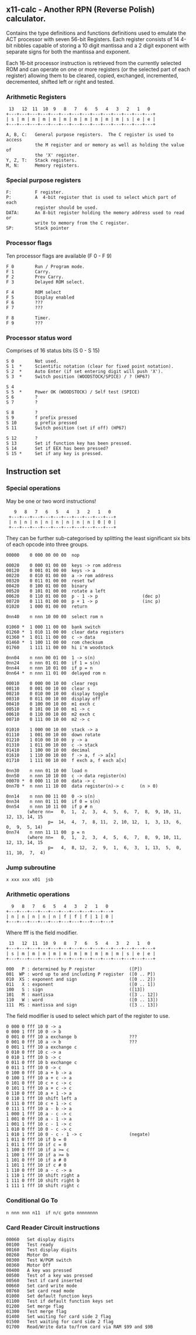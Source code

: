 ## x11-calc - Another RPN (Reverse Polish) calculator.

Contains the type definitions and functions definitions used to emulate the
ACT  processor  with seven 56-bit Registers.  Each register consists  of 14
4-bit nibbles capable of storing a 10 digit mantissa and a 2 digit exponent
with separate signs for both the mantissa and exponent.

Each  16-bit processor instruction is retrieved from the currently selected
ROM and can operate on one or more registers (or the selected part of  each
register) allowing them to  be  cleared, copied,  exchanged,   incremented,
decremented, shifted left or right and tested.

### Arithmetic Registers

     13   12  11  10  9   8   7   6   5   4   3   2   1   0
    +---+---+---+---+---+---+---+---+---+---+---+---+---+---+
    | s | m | m | m | m | m | m | m | m | m | m | s | e | e |
    +---+---+---+---+---+---+---+---+---+---+---+---+---+---+

    A, B, C:   General purpose registers.  The C register is used to access
               the M register and or memory as well as holding the value of
               the 'X' register.
    Y, Z, T:   Stack registers.
    M, N:      Memory registers.

### Special purpose registers

    F:         F register.
    P:         A  4-bit register that is used to select which part of  each
               register should be used.
    DATA:      An 8-bit register holding the memory address used to read or
               write to memory from the C register.
    SP:        Stack pointer

### Processor flags

Ten processor flags are available (F 0 - F 9)

    F 0        Run / Program mode.
    F 1        Carry.
    F 2        Prev Carry.
    F 3        Delayed ROM select.

    F 4        ROM select
    F 5        Display enabled
    F 6        ???
    F 7        ???

    F 8        Timer.
    F 9        ???

### Processor status word

Comprises of 16 status bits (S 0 - S 15)

    S 0        Not used.
    S 1  *     Scientific notation (clear for fixed point notation).
    S 2  *     Auto Enter (if set entering digit will push 'X').
    S 3  *     Switch position (WOODSTOCK/SPICE) / ? (HP67)

    S 4
    S 5  *     Power OK (WOODSTOCK) / Self test (SPICE)
    S 6        ?
    S 7        ?

    S 8        ?
    S 9        f prefix pressed
    S 10       g prefix pressed
    S 11       Switch position (set if off) (HP67)

    S 12       ?
    S 13       Set if function key has been pressed.
    S 14       Set if EEX has been pressed?
    S 15 *     Set if any key is pressed.

## Instruction set

### Special operations

May be one or two word instructions!

       9   8   7   6   5   4   3   2   1   0
     +---+---+---+---+---+---+---+---+---+---+
     | n | n | n | n | n | n | n | n | 0 | 0 |
     +---+---+---+---+---+---+---+---+---+---+

They can be further sub-categorised by splitting the least significant  six
bits of each opcode into three groups.

    00000    0 000 00 00 00  nop

    00020    0 000 01 00 00  keys -> rom address
    00120    0 001 01 00 00  keys -> a
    00220    0 010 01 00 00  a -> rom address
    00320    0 011 01 00 00  reset twf
    00420    0 100 01 00 00  binary
    00520    0 101 01 00 00  rotate a left
    00620    0 110 01 00 00  p - 1 -> p                 (dec p)
    00720    0 111 01 00 00  p + 1 -> p                 (inc p)
    01020    1 000 01 00 00  return

    0nn40    n nnn 10 00 00  select rom n

    01060 *  1 000 11 00 00  bank switch
    01260 *  1 010 11 00 00  clear data registers
    01360 *  1 011 11 00 00  c -> data
    01460 *  1 100 11 00 00  rom checksum
    01760    1 111 11 00 00  hi i'm woodstock

    0nn04    n nnn 00 01 00  1 -> s(n)
    0nn24    n nnn 01 01 00  if 1 = s(n)
    0nn44    n nnn 10 01 00  if p = n
    0nn64 *  n nnn 11 01 00  delayed rom n

    00010    0 000 00 10 00  clear regs
    00110    0 001 00 10 00  clear s
    00210    0 010 00 10 00  display toggle
    00310    0 011 00 10 00  display off
    00410    0 100 00 10 00  m1 exch c
    00510    0 101 00 10 00  m1 -> c
    00610    0 110 00 10 00  m2 exch c
    00710    0 111 00 10 00  m2 -> c

    01010    1 000 00 10 00  stack -> a
    01110    1 001 00 10 00  down rotate
    01210    1 010 00 10 00  y -> a
    01310    1 011 00 10 00  c -> stack
    01410    1 100 00 10 00  decimal
    01610    1 110 00 10 00  f -> a, f -> a[x]
    01710    1 111 00 10 00  f exch a, f exch a[x]

    0nn30    n nnn 01 10 00  load n
    0nn50    n nnn 10 10 00  c -> data register(n)
    00070 *  0 000 11 10 00  data -> c
    0nn70 *  n nnn 11 10 00  data register(n)-> c      (n > 0)

    0nn14    n nnn 00 11 00  0 -> s(n)
    0nn34    n nnn 01 11 00  if 0 = s(n)
    0nn54    n nnn 10 11 00  if p # n
            (where nn=   0,  1,  2,  3,  4,  5,  6,  7,  8,  9, 10, 11, 12, 13, 14, 15
                    p=  14,  4,  7,  8, 11,  2, 10, 12,  1,  3, 13,  6,  0,  9,  5, 14)
    0nn74    n nnn 11 11 00  p = n
            (where nn=   0,  1,  2,  3,  4,  5,  6,  7,  8,  9, 10, 11, 12, 13, 14, 15
                    p=   4,  8, 12,  2,  9,  1,  6,  3,  1, 13,  5,  0, 11, 10,  7,  4)


### Jump subroutine

    x xxx xxx x01  jsb


### Arithmetic operations

      9   8   7   6   5   4   3   2   1   0
    +---+---+---+---+---+---+---+---+---+---+
    | n | n | n | n | n | f | f | f | 1 | 0 |
    +---+---+---+---+---+---+---+---+---+---+

Where fff is the field modifier.

     13   12  11  10  9   8   7   6   5   4   3   2   1   0
    +---+---+---+---+---+---+---+---+---+---+---+---+---+---+
    | s | m | m | m | m | m | m | m | m | m | m | s | e | e |
    +---+---+---+---+---+---+---+---+---+---+---+---+---+---+

    000   P : determined by P register             ([P])
    001  WP : word up to and including P register  ([0 .. P])
    010  XS : exponent and sign                    ([0 .. 2])
    011   X : exponent                             ([0 .. 1])
    100   S : sign                                 ([13])
    101   M : mantissa                             ([3 .. 12])
    110   W : word                                 ([0 .. 13])
    111  MS : mantissa and sign                    ([3 .. 13])

The field modifier is used to select which part of the register to use.

    0 000 0 fff 10 0 -> a
    0 000 1 fff 10 0 -> b
    0 001 0 fff 10 a exchange b                    ???
    0 001 0 fff 10 a -> b                          ???
    0 001 1 fff 10 a exchange c
    0 010 0 fff 10 c -> a
    0 010 1 fff 10 b -> c
    0 011 0 fff 10 b exchange c
    0 011 1 fff 10 0 -> c
    0 100 0 fff 10 a + b -> a
    0 100 1 fff 10 a + c -> a
    0 101 0 fff 10 c + c -> c
    0 101 1 fff 10 a + c -> c
    0 110 0 fff 10 a + 1 -> a
    0 110 1 fff 10 shift left a
    0 111 0 fff 10 c + 1 -> c
    0 111 1 fff 10 a - b -> a
    1 000 1 fff 10 a - c -> c
    1 001 0 fff 10 a - 1 -> a
    1 001 1 fff 10 c - 1 -> c
    1 010 0 fff 10 0 - c -> c
    1 010 1 fff 10 0 - c - 1 -> c                  (negate)
    1 011 0 fff 10 if b = 0
    1 011 1 fff 10 if c = 0
    1 100 0 fff 10 if a >= c
    1 100 1 fff 10 if a >= b
    1 101 0 fff 10 if a # 0
    1 101 1 fff 10 if c # 0
    1 110 0 fff 10 a - c -> a
    1 110 1 fff 10 shift right a
    1 111 0 fff 10 shift right b
    1 111 1 fff 10 shift right c

### Conditional Go To

    n nnn nnn n11  if n/c goto nnnnnnnn


### Card Reader Circuit instructions

    00060   Set display digits
    00100   Test ready
    00160   Test display digits
    00260   Motor On
    00300   Test W/PGM switch
    00360   Motor Off
    00400   A key was pressed
    00500   Test of a key was pressed
    00560   Test if card inserted
    00660   Set card write mode
    00760   Set card read mode
    01000   Set default function keys
    01100   Test if default function keys set
    01200   Set merge flag
    01300   Test merge flag
    01400   Set waiting for card side 2 flag
    01500   Test waiting for card side 2 flag
    01700   Read/Write data to/from card via RAM $99 and $9B

